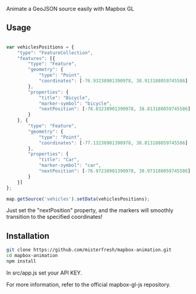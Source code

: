 Animate a GeoJSON source easily with Mapbox GL

## Usage

```js

var vehiclesPositions = {
    "type": "FeatureCollection",
    "features": [{
        "type": "Feature",
        "geometry": {
            "type": "Point",
            "coordinates": [-76.93238901390978, 38.913188059745586]
        },
        "properties": {
            "title": "Bicycle",
            "marker-symbol": "bicycle",
            "nextPosition": [-76.83238901390978, 38.813188059745586]
        }
    }, {
        "type": "Feature",
        "geometry": {
            "type": "Point",
            "coordinates": [-77.13238901390978, 38.813188059745586]
        },
        "properties": {
            "title": "Car",
            "marker-symbol": "car",
            "nextPosition": [-76.97238901390978, 38.973188059745586]
        }
    }]
};

map.getSource('vehicles').setData(vehiclesPositions);

```

Just set the "nextPosition" property, and the markers will smoothly transition to the specified coordinates!

## Installation

```bash
git clone https://github.com/misterfresh/mapbox-animation.git
cd mapbox-animation
npm install
```

In src/app.js set your API KEY.

For more information, refer to the official mapbox-gl-js repository.